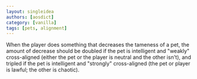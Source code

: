```yaml
---
layout: singleidea
authors: [aosdict]
category: [vanilla]
tags: [pets, alignment]
---
```

When the player does something that decreases the tameness of a pet, the amount of decrease should be doubled if the pet is intelligent and "weakly" cross-aligned (either the pet or the player is neutral and the other isn't), and tripled if the pet is intelligent and "strongly" cross-aligned (the pet or player is lawful; the other is chaotic).
